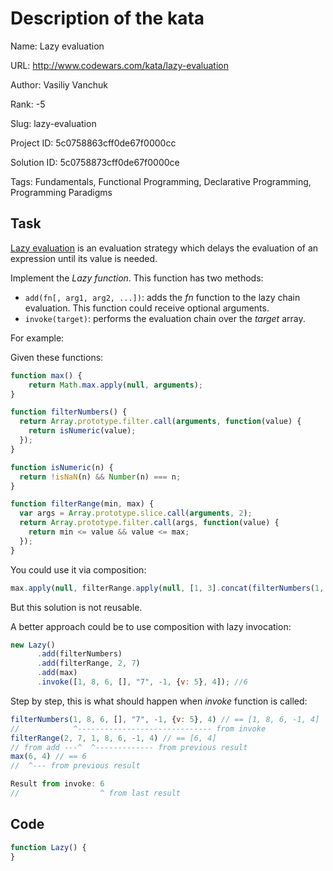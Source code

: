 # Description of the kata

Name: Lazy evaluation

URL: http://www.codewars.com/kata/lazy-evaluation

Author: Vasiliy Vanchuk

Rank: -5

Slug: lazy-evaluation

Project ID: 5c0758863cff0de67f0000cc

Solution ID: 5c0758873cff0de67f0000ce

Tags: Fundamentals, Functional Programming, Declarative Programming, Programming Paradigms

## Task

[Lazy evaluation](http://en.wikipedia.org/wiki/Lazy_evaluation) is an evaluation strategy which delays the evaluation of an expression until its value is needed.

Implement the *Lazy function*. This function has two methods:

* `add(fn[, arg1, arg2, ...])`: adds the *fn* function to the lazy chain evaluation. This function could receive optional arguments.
* `invoke(target)`: performs the evaluation chain over the *target* array.

For example:

Given these functions:

```js
function max() {
    return Math.max.apply(null, arguments);
}

function filterNumbers() {
  return Array.prototype.filter.call(arguments, function(value) {
    return isNumeric(value);
  });
}

function isNumeric(n) {
  return !isNaN(n) && Number(n) === n;
}

function filterRange(min, max) {
  var args = Array.prototype.slice.call(arguments, 2);
  return Array.prototype.filter.call(args, function(value) {
    return min <= value && value <= max;
  });
}
```

You could use it via composition:

```js
max.apply(null, filterRange.apply(null, [1, 3].concat(filterNumbers(1, 2, "3", 7, 6, 5))));
```

But this solution is not reusable. 

A better approach could be to use composition with lazy invocation:

```js
new Lazy()
      .add(filterNumbers)
      .add(filterRange, 2, 7)
      .add(max)
      .invoke([1, 8, 6, [], "7", -1, {v: 5}, 4]); //6
```

Step by step, this is what should happen when *invoke* function is called:

```js
filterNumbers(1, 8, 6, [], "7", -1, {v: 5}, 4) // == [1, 8, 6, -1, 4]
//            ^------------------------------ from invoke
filterRange(2, 7, 1, 8, 6, -1, 4) // == [6, 4]
// from add ---^  ^------------- from previous result
max(6, 4) // == 6
//  ^--- from previous result

Result from invoke: 6
//                  ^ from last result
```

## Code

```javascript
function Lazy() {
}
```

